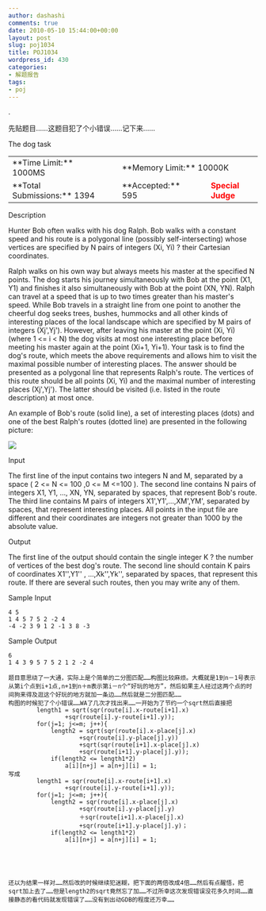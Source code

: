 ```yaml
---
author: dashashi
comments: true
date: 2010-05-10 15:44:00+00:00
layout: post
slug: poj1034
title: POJ1034
wordpress_id: 430
categories:
- 解题报告
tags:
- poj
---
```


.








先贴题目……这题目犯了个小错误……记下来……







The dog task



<table align="center" >
<tbody >
<tr >

<td >**Time Limit:** 1000MS
</td>

<td width="10px" >
</td>

<td colspan="3" >**Memory Limit:** 10000K
</td>
</tr>
<tr >

<td >**Total Submissions:** 1394
</td>

<td width="10px" >
</td>

<td >**Accepted:** 595
</td>

<td width="10px" >
</td>

<td style="font-weight: bold; color: red;" >Special Judge
</td>
</tr>
</tbody>
</table>


Description




Hunter
Bob often walks with his dog Ralph. Bob walks with a constant speed and
his route is a polygonal line (possibly self-intersecting) whose
vertices are specified by N pairs of integers (Xi, Yi) ? their
Cartesian coordinates.

Ralph walks on his own way but always meets his master at the
specified N points. The dog starts his journey simultaneously with Bob
at the point (X1, Y1) and finishes it also simultaneously with Bob at
the point (XN, YN).
Ralph can travel at a speed that is up to two times greater than
his master's speed. While Bob travels in a straight line from one point
to another the cheerful dog seeks trees, bushes, hummocks and all other
kinds of interesting places of the local landscape which are specified
by M pairs of integers (Xj',Yj'). However, after leaving his master at
the point (Xi, Yi) (where 1 <= i < N) the dog visits at most one
interesting place before meeting his master again at the point (Xi+1,
Yi+1).
Your task is to find the dog's route, which meets the above
requirements and allows him to visit the maximal possible number of
interesting places. The answer should be presented as a polygonal line
that represents Ralph's route. The vertices of this route should be all
points (Xi, Yi) and the maximal number of interesting places (Xj',Yj').
The latter should be visited (i.e. listed in the route description) at
most once.

An example of Bob's route (solid line), a set of interesting
places (dots) and one of the best Ralph's routes (dotted line) are
presented in the following picture:






![](http://acm.pku.edu.cn/JudgeOnline/images/1034/dog.gif)


Input




The
first line of the input contains two integers N and M, separated by a
space ( 2 <= N <= 100 ,0 <= M <=100 ). The second line
contains N pairs of integers X1, Y1, ..., XN, YN, separated by spaces,
that represent Bob's route. The third line contains M pairs of integers
X1',Y1',...,XM',YM', separated by spaces, that represent interesting
places.
All points in the input file are different and their coordinates are integers not greater than 1000 by the absolute value.






Output




The
first line of the output should contain the single integer K ? the
number of vertices of the best dog's route. The second line should
contain K pairs of coordinates X1'',Y1'' , ...,Xk'',Yk'', separated by
spaces, that represent this route. If there are several such routes,
then you may write any of them.




Sample Input




    
    4 5
    1 4 5 7 5 2 -2 4
    -4 -2 3 9 1 2 -1 3 8 -3
    




Sample Output




    
    6
    1 4 3 9 5 7 5 2 1 2 -2 4
    
    题目意思绕了一大通，实际上是个简单的二分图匹配……构图比较麻烦。大概就是1到n－1号表示从第i个点到i+1点,n+1到n＋m表示第i－n个“好玩的地方”，然后如果主人经过这两个点的时间狗来得及逛这个好玩的地方就加一条边……然后就是二分图匹配……
    构图的时候犯了个小错误……WA了几次才找出来……一开始为了节约一个sqrt然后直接把
            length1 = sqrt(sqr(route[i].x-route[i+1].x)
                    +sqr(route[i].y-route[i+1].y));
            for(j=1; j<=m; j++){
                length2 = sqrt(sqr(route[i].x-place[j].x)
                        +sqr(route[i].y-place[j].y))
                        +sqrt(sqr(route[i+1].x-place[j].x)
                        +sqr(route[i+1].y-place[j].y));
                if(length2 <= length1*2)
                    a[i][n+j] = a[n+j][i] = 1;
    写成
            length1 = sqr(route[i].x-route[i+1].x)
                    +sqr(route[i].y-route[i+1].y));
            for(j=1; j<=m; j++){
                length2 = sqr(route[i].x-place[j].x)
                        +sqr(route[i].y-place[j].y)
                        ＋sqr(route[i+1].x-place[j].x)
                        +sqr(route[i+1].y-place[j].y)；
                if(length2 <= length1*2)
                    a[i][n+j] = a[n+j][i] = 1;
    



    
    还以为结果一样对……然后改的时候继续犯迷糊，把下面的两倍改成4倍……然后有点醒悟，把sqrt加上去了……但是length2的sqrt竟然忘了加……不过所幸这次发现错误没花多久时间……直接静态的看代码就发现错误了……没有到出动GDB的程度还万幸……
    
    






